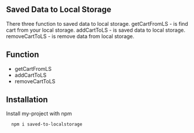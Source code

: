 
## Saved Data to Local Storage

There three function to saved  data to local storage.  getCartFromLS - is find cart from your local storage. addCartToLS - is saved data to local storage. removeCartToLS - is remove data from local storage.


## Function

- getCartFromLS
- addCartToLS
- removeCartToLS


## Installation

Install my-project with npm

```bash
  npm i saved-to-localstorage
```
    